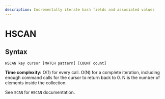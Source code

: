 ```yaml
---
description: Incrementally iterate hash fields and associated values
---
```


# HSCAN

## Syntax

    HSCAN key cursor [MATCH pattern] [COUNT count]

**Time complexity:** O(1) for every call. O(N) for a complete iteration, including enough command calls for the cursor to return back to 0. N is the number of elements inside the collection.

See `SCAN` for `HSCAN` documentation.

